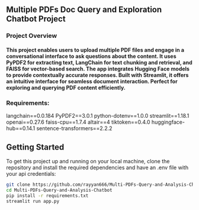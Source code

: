 ## Multiple PDFs Doc Query and Exploration Chatbot Project

### Project Overview
#### This project enables users to upload multiple PDF files and engage in a conversational interface to ask questions about the content. It uses PyPDF2 for extracting text, LangChain for text chunking and retrieval, and FAISS for vector-based search. The app integrates Hugging Face models to provide contextually accurate responses. Built with Streamlit, it offers an intuitive interface for seamless document interaction. Perfect for exploring and querying PDF content efficiently.

### Requirements:
langchain==0.0.184
PyPDF2==3.0.1
python-dotenv==1.0.0
streamlit==1.18.1
openai==0.27.6
faiss-cpu==1.7.4
altair==4
tiktoken==0.4.0
huggingface-hub==0.14.1
sentence-transformers==2.2.2

## Getting Started

To get this project up and running on your local machine, clone the repository and install the required dependencies and have an .env file with your api credentials:

```bash
git clone https://github.com/rayyan666/Multi-PDFs-Query-and-Analysis-Chatbot.git
cd Multi-PDFs-Query-and-Analysis-Chatbot
pip install -r requirements.txt
streamlit run app.py
